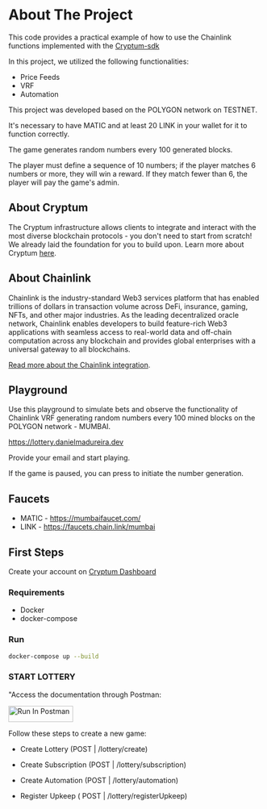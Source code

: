 # About The Project

This code provides a practical example of how to use the Chainlink functions implemented with the [Cryptum-sdk](https://github.com/cryptum-official/cryptum-sdk)

In this project, we utilized the following functionalities:

- Price Feeds
- VRF
- Automation

This project was developed based on the POLYGON network on TESTNET.

It's necessary to have MATIC and at least 20 LINK in your wallet for it to function correctly.

The game generates random numbers every 100 generated blocks.

The player must define a sequence of 10 numbers; if the player matches 6 numbers or more, they will win a reward. If they match fewer than 6, the player will pay the game's admin.

## About Cryptum

The Cryptum infrastructure allows clients to integrate and interact with the most diverse blockchain protocols - you don't need to start from scratch! We already laid the foundation for you to build upon. </b> Learn more about Cryptum <a href="https://cryptum.io" target="_blank">here</a>.


## About Chainlink

Chainlink is the industry-standard Web3 services platform that has enabled trillions of dollars in transaction volume across DeFi, insurance, gaming, NFTs, and other major industries. As the leading decentralized oracle network, Chainlink enables developers to build feature-rich Web3 applications with seamless access to real-world data and off-chain computation across any blockchain and provides global enterprises with a universal gateway to all blockchains.

[Read more about the Chainlink integration](docs/chainlink.md).

## Playground

Use this playground to simulate bets and observe the functionality of Chainlink VRF generating random numbers every 100 mined blocks on the POLYGON network - MUMBAI.

https://lottery.danielmadureira.dev

Provide your email and start playing.

If the game is paused, you can press to initiate the number generation.

## Faucets

- MATIC - https://mumbaifaucet.com/
- LINK - https://faucets.chain.link/mumbai


## First Steps

Create your account on [Cryptum Dashboard](https://dashboard.cryptum.io)

### Requirements

- Docker
- docker-compose

### Run

```bash
docker-compose up --build
```

### START LOTTERY

"Access the documentation through Postman:

[<img src="https://run.pstmn.io/button.svg" alt="Run In Postman" style="width: 128px; height: 32px;">](https://app.getpostman.com/run-collection/7996144-0ad56245-2d6a-4172-a984-84ace10a9436?action=collection%2Ffork&source=rip_markdown&collection-url=entityId%3D7996144-0ad56245-2d6a-4172-a984-84ace10a9436%26entityType%3Dcollection%26workspaceId%3Da00e2d23-653b-41f5-a0fa-236b846175c2#?env%5BLottery%5D=W3sia2V5IjoiaG9zdCIsInZhbHVlIjoibG9jYWxob3N0OjgwODAiLCJlbmFibGVkIjp0cnVlLCJ0eXBlIjoiZGVmYXVsdCJ9XQ==)

Follow these steps to create a new game:

- Create Lottery (POST | /lottery/create)

- Create Subscription (POST | /lottery/subscription)

- Create Automation (POST | /lottery/automation)

- Register Upkeep ( POST | /lottery/registerUpkeep)